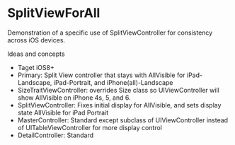 # SplitViewForAll
Demonstration of a specific use of SplitViewController for consistency across iOS devices.

Ideas and concepts
- Taget iOS8+
- Primary: Split View controller that stays with AllVisible for iPad-Landscape, iPad-Portrait, and iPhone(all)-Landscape
- SizeTraitViewController: overrides Size class so UIViewController will show AllVisible on iPhone 4s, 5, and 6.
- SplitViewController: Fixes initial display for AllVisible, and sets display state AllVisible for iPad Portrait
- MasterController: Standard except subclass of UIViewController instead of UITableViewController for more display control
- DetailController: Standard
